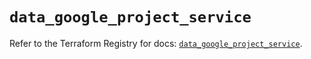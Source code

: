 # `data_google_project_service`

Refer to the Terraform Registry for docs: [`data_google_project_service`](https://registry.terraform.io/providers/hashicorp/google/6.34.0/docs/data-sources/project_service).
